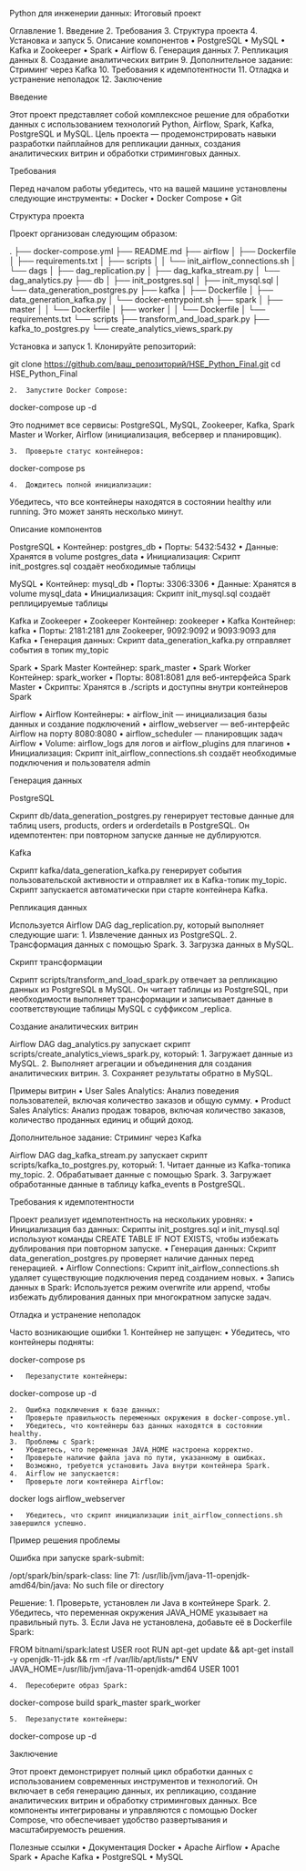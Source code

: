 Python для инженерии данных: Итоговый проект

Оглавление
	1.	Введение
	2.	Требования
	3.	Структура проекта
	4.	Установка и запуск
	5.	Описание компонентов
	•	PostgreSQL
	•	MySQL
	•	Kafka и Zookeeper
	•	Spark
	•	Airflow
	6.	Генерация данных
	7.	Репликация данных
	8.	Создание аналитических витрин
	9.	Дополнительное задание: Стриминг через Kafka
	10.	Требования к идемпотентности
	11.	Отладка и устранение неполадок
	12.	Заключение

Введение

Этот проект представляет собой комплексное решение для обработки данных с использованием технологий Python, Airflow, Spark, Kafka, PostgreSQL и MySQL. Цель проекта — продемонстрировать навыки разработки пайплайнов для репликации данных, создания аналитических витрин и обработки стриминговых данных.

Требования

Перед началом работы убедитесь, что на вашей машине установлены следующие инструменты:
	•	Docker
	•	Docker Compose
	•	Git

Структура проекта

Проект организован следующим образом:

.
├── docker-compose.yml
├── README.md
├── airflow
│   ├── Dockerfile
│   ├── requirements.txt
│   ├── scripts
│   │   └── init_airflow_connections.sh
│   └── dags
│       ├── dag_replication.py
│       ├── dag_kafka_stream.py
│       └── dag_analytics.py
├── db
│   ├── init_postgres.sql
│   ├── init_mysql.sql
│   └── data_generation_postgres.py
├── kafka
│   ├── Dockerfile
│   ├── data_generation_kafka.py
│   └── docker-entrypoint.sh
├── spark
│   ├── master
│   │   └── Dockerfile
│   ├── worker
│   │   └── Dockerfile
│   └── requirements.txt
└── scripts
    ├── transform_and_load_spark.py
    ├── kafka_to_postgres.py
    └── create_analytics_views_spark.py

Установка и запуск
	1.	Клонируйте репозиторий:

git clone https://github.com/ваш_репозиторий/HSE_Python_Final.git
cd HSE_Python_Final


	2.	Запустите Docker Compose:

docker-compose up -d

Это поднимет все сервисы: PostgreSQL, MySQL, Zookeeper, Kafka, Spark Master и Worker, Airflow (инициализация, вебсервер и планировщик).

	3.	Проверьте статус контейнеров:

docker-compose ps


	4.	Дождитесь полной инициализации:
Убедитесь, что все контейнеры находятся в состоянии healthy или running. Это может занять несколько минут.

Описание компонентов

PostgreSQL
	•	Контейнер: postgres_db
	•	Порты: 5432:5432
	•	Данные: Хранятся в volume postgres_data
	•	Инициализация: Скрипт init_postgres.sql создаёт необходимые таблицы

MySQL
	•	Контейнер: mysql_db
	•	Порты: 3306:3306
	•	Данные: Хранятся в volume mysql_data
	•	Инициализация: Скрипт init_mysql.sql создаёт реплицируемые таблицы

Kafka и Zookeeper
	•	Zookeeper Контейнер: zookeeper
	•	Kafka Контейнер: kafka
	•	Порты: 2181:2181 для Zookeeper, 9092:9092 и 9093:9093 для Kafka
	•	Генерация данных: Скрипт data_generation_kafka.py отправляет события в топик my_topic

Spark
	•	Spark Master Контейнер: spark_master
	•	Spark Worker Контейнер: spark_worker
	•	Порты: 8081:8081 для веб-интерфейса Spark Master
	•	Скрипты: Хранятся в ./scripts и доступны внутри контейнеров Spark

Airflow
	•	Airflow Контейнеры:
	•	airflow_init — инициализация базы данных и создание подключений
	•	airflow_webserver — веб-интерфейс Airflow на порту 8080:8080
	•	airflow_scheduler — планировщик задач Airflow
	•	Volume: airflow_logs для логов и airflow_plugins для плагинов
	•	Инициализация: Скрипт init_airflow_connections.sh создаёт необходимые подключения и пользователя admin

Генерация данных

PostgreSQL

Скрипт db/data_generation_postgres.py генерирует тестовые данные для таблиц users, products, orders и orderdetails в PostgreSQL. Он идемпотентен: при повторном запуске данные не дублируются.

Kafka

Скрипт kafka/data_generation_kafka.py генерирует события пользовательской активности и отправляет их в Kafka-топик my_topic. Скрипт запускается автоматически при старте контейнера Kafka.

Репликация данных

Используется Airflow DAG dag_replication.py, который выполняет следующие шаги:
	1.	Извлечение данных из PostgreSQL.
	2.	Трансформация данных с помощью Spark.
	3.	Загрузка данных в MySQL.

Скрипт трансформации

Скрипт scripts/transform_and_load_spark.py отвечает за репликацию данных из PostgreSQL в MySQL. Он читает таблицы из PostgreSQL, при необходимости выполняет трансформации и записывает данные в соответствующие таблицы MySQL с суффиксом _replica.

Создание аналитических витрин

Airflow DAG dag_analytics.py запускает скрипт scripts/create_analytics_views_spark.py, который:
	1.	Загружает данные из MySQL.
	2.	Выполняет агрегации и объединения для создания аналитических витрин.
	3.	Сохраняет результаты обратно в MySQL.

Примеры витрин
	•	User Sales Analytics: Анализ поведения пользователей, включая количество заказов и общую сумму.
	•	Product Sales Analytics: Анализ продаж товаров, включая количество заказов, количество проданных единиц и общий доход.

Дополнительное задание: Стриминг через Kafka

Airflow DAG dag_kafka_stream.py запускает скрипт scripts/kafka_to_postgres.py, который:
	1.	Читает данные из Kafka-топика my_topic.
	2.	Обрабатывает данные с помощью Spark.
	3.	Загружает обработанные данные в таблицу kafka_events в PostgreSQL.

Требования к идемпотентности

Проект реализует идемпотентность на нескольких уровнях:
	•	Инициализация баз данных: Скрипты init_postgres.sql и init_mysql.sql используют команды CREATE TABLE IF NOT EXISTS, чтобы избежать дублирования при повторном запуске.
	•	Генерация данных: Скрипт data_generation_postgres.py проверяет наличие данных перед генерацией.
	•	Airflow Connections: Скрипт init_airflow_connections.sh удаляет существующие подключения перед созданием новых.
	•	Запись данных в Spark: Используется режим overwrite или append, чтобы избежать дублирования данных при многократном запуске задач.

Отладка и устранение неполадок

Часто возникающие ошибки
	1.	Контейнер не запущен:
	•	Убедитесь, что контейнеры подняты:

docker-compose ps


	•	Перезапустите контейнеры:

docker-compose up -d


	2.	Ошибка подключения к базе данных:
	•	Проверьте правильность переменных окружения в docker-compose.yml.
	•	Убедитесь, что контейнеры баз данных находятся в состоянии healthy.
	3.	Проблемы с Spark:
	•	Убедитесь, что переменная JAVA_HOME настроена корректно.
	•	Проверьте наличие файла java по пути, указанному в ошибках.
	•	Возможно, требуется установить Java внутри контейнера Spark.
	4.	Airflow не запускается:
	•	Проверьте логи контейнера Airflow:

docker logs airflow_webserver


	•	Убедитесь, что скрипт инициализации init_airflow_connections.sh завершился успешно.

Пример решения проблемы

Ошибка при запуске spark-submit:

/opt/spark/bin/spark-class: line 71: /usr/lib/jvm/java-11-openjdk-amd64/bin/java: No such file or directory

Решение:
	1.	Проверьте, установлен ли Java в контейнере Spark.
	2.	Убедитесь, что переменная окружения JAVA_HOME указывает на правильный путь.
	3.	Если Java не установлена, добавьте её в Dockerfile Spark:

FROM bitnami/spark:latest
USER root
RUN apt-get update && apt-get install -y openjdk-11-jdk && rm -rf /var/lib/apt/lists/*
ENV JAVA_HOME=/usr/lib/jvm/java-11-openjdk-amd64
USER 1001


	4.	Пересоберите образ Spark:

docker-compose build spark_master spark_worker


	5.	Перезапустите контейнеры:

docker-compose up -d



Заключение

Этот проект демонстрирует полный цикл обработки данных с использованием современных инструментов и технологий. Он включает в себя генерацию данных, их репликацию, создание аналитических витрин и обработку стриминговых данных. Все компоненты интегрированы и управляются с помощью Docker Compose, что обеспечивает удобство развертывания и масштабируемость решения.

Полезные ссылки
	•	Документация Docker
	•	Apache Airflow
	•	Apache Spark
	•	Apache Kafka
	•	PostgreSQL
	•	MySQL
